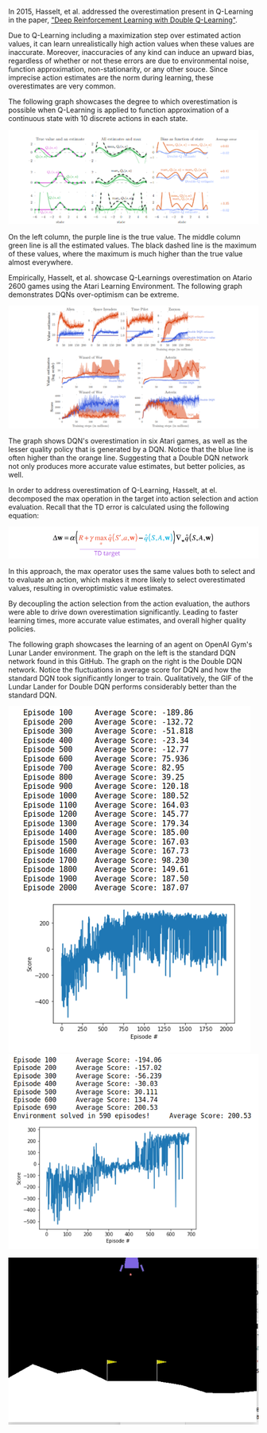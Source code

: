 
In 2015, Hasselt, et al. addressed the overestimation present in Q-Learning in the paper, ["Deep Reinforcement Learning with Double Q-Learning"](https://arxiv.org/pdf/1509.06461.pdf).

Due to Q-Learning including a maximization step over estimated action values, it can learn unrealistically high action values when these values are inaccurate. Moreover, inaccuracies of any kind can induce an upward bias, regardless of whether or not these errors are due to environmental noise, function approximation, non-stationarity, or any other souce. Since imprecise action estimates are the norm during learning, these overestimates are very common. 

The following graph showcases the degree to which overestimation is possible when Q-Learning is applied to function approximation of a continuous state with 10 discrete actions in each state. 


![Alt text](images/dqn_overestimation.PNG)


On the left column, the purple line is the true value. The middle column green line is all the estimated values. The black dashed line is the maximum of these values, where the maximum is much higher than the true value almost everywhere. 

Empirically, Hasselt, et al. showcase Q-Learnings overestimation on Atario 2600 games using the Atari Learning Environment. The following graph demonstrates DQNs over-optimism can be extreme. 


![Alt text](images/atari_graph.PNG)


The graph shows DQN's overestimation in six Atari games, as well as the lesser quality policy that is generated by a DQN. Notice that the blue line is often higher than the orange line. Suggesting that a Double DQN network not only produces more accurate value estimates, but better policies, as well.

In order to address overestimation of Q-Learning, Hasselt, at el. decomposed the max operation in the target into action selection and action evaluation. Recall that the TD error is calculated using the following equation: 

![Alt text](images/td_target.PNG)

In this approach, the max operator uses the same values both to select and to evaluate an action, which makes it more likely to select overestimated values, resulting in overoptimistic value estimates. 

By decoupling the action selection from the action evaluation, the authors were able to drive down overestimation significantly. Leading to faster learning times, more accurate value estimates, and overall higher quality policies. 

The following graph showcases the learning of an agent on OpenAI Gym's Lunar Lander environment. The graph on the left is the standard DQN network found in this GitHub. The graph on the right is the Double DQN network. Notice the fluctuations in average score for DQN and how the standard DQN took significantly longer to train. Qualitatively, the GIF of the Lundar Lander for Double DQN performs considerably better than the standard DQN.

![Alt text](images/dqn_training.png) ![Alt text](images/ddqn_training_graph.png)



![](images/lunar_lander_ddqn.gif)
